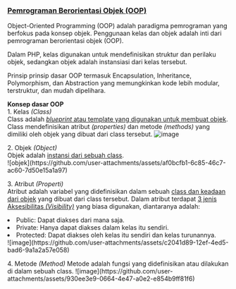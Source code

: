 <H3><b><u>Pemrograman Berorientasi Objek (OOP)</u></b></H3>

<p>Object-Oriented Programming (OOP) adalah paradigma pemrograman yang berfokus pada konsep objek. Penggunaan kelas dan objek adalah inti dari pemrograman berorientasi objek (OOP).</p>

<p> Dalam PHP, kelas digunakan untuk mendefinisikan struktur dan perilaku objek, sedangkan objek adalah instansiasi dari kelas tersebut.</p>

<p>Prinsip prinsip dasar OOP termasuk Encapsulation, Inheritance, Polymorphism, dan Abstraction yang memungkinkan kode lebih modular, terstruktur, dan mudah dipelihara.</p>

<b>Konsep dasar OOP</b>
<br>1. Kelas <i>(Class)</i></br>
Class adalah <u><i>blueprint</i> atau template yang digunakan untuk membuat objek</u>. Class mendefinisikan atribut <i>(properties)</i> dan metode <i>(methods)</i> yang dimiliki oleh objek yang dibuat dari class tersebut.
![image](https://github.com/user-attachments/assets/73016302-b8f6-4ea8-8bf6-e66de7ae0baa)

</p>
2. Objek <i>(Object)</i>
<br>Objek adalah <u>instansi dari sebuah class</u>.</br>
![objek](https://github.com/user-attachments/assets/af0bcfb1-6c85-46c7-ac60-7d50e15a1a97)
</p>

<p>
3. Atribut <i>(Properti)</i>
<br>Atribut adalah variabel yang didefinisikan dalam sebuah <u>class dan keadaan dari objek</u> yang dibuat dari class tersebut. Dalam atribut terdapat <u>3 jenis Aksesibilitas <i>(Visibility)</i></u> yang biasa digunakan, diantaranya adalah:
<li>Public: Dapat diakses dari mana saja.</li>
<li>Private: Hanya dapat diakses dalam kelas itu sendiri.</li>
<li>Protected: Dapat diakses oleh kelas itu sendiri dan kelas turunannya.</li>
![image](https://github.com/user-attachments/assets/c2041d89-12ef-4ed5-bad6-9a1a2a57e058)
</p>

<p>
4. Metode <i>(Method)</i>
Metode adalah fungsi yang didefinisikan atau dilakukan di dalam sebuah class.
![image](https://github.com/user-attachments/assets/930ee3e9-0664-4e47-a0e2-e854b9ff81f6)
</p>
